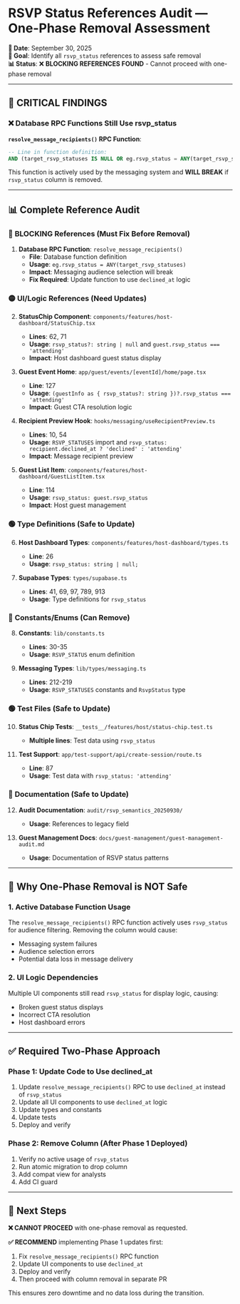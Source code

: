 # RSVP Status References Audit — One-Phase Removal Assessment

**📅 Date**: September 30, 2025  
**🎯 Goal**: Identify all `rsvp_status` references to assess safe removal  
**📊 Status**: ❌ **BLOCKING REFERENCES FOUND** - Cannot proceed with one-phase removal  

---

## 🚨 **CRITICAL FINDINGS**

### ❌ **Database RPC Functions Still Use rsvp_status**

**`resolve_message_recipients()` RPC Function**:
```sql
-- Line in function definition:
AND (target_rsvp_statuses IS NULL OR eg.rsvp_status = ANY(target_rsvp_statuses))
```

This function is actively used by the messaging system and **WILL BREAK** if `rsvp_status` column is removed.

---

## 📊 **Complete Reference Audit**

### 🔴 **BLOCKING References (Must Fix Before Removal)**

1. **Database RPC Function**: `resolve_message_recipients()`
   - **File**: Database function definition
   - **Usage**: `eg.rsvp_status = ANY(target_rsvp_statuses)`
   - **Impact**: Messaging audience selection will break
   - **Fix Required**: Update function to use `declined_at` logic

### 🟡 **UI/Logic References (Need Updates)**

2. **StatusChip Component**: `components/features/host-dashboard/StatusChip.tsx`
   - **Lines**: 62, 71
   - **Usage**: `rsvp_status?: string | null` and `guest.rsvp_status === 'attending'`
   - **Impact**: Host dashboard guest status display

3. **Guest Event Home**: `app/guest/events/[eventId]/home/page.tsx`
   - **Line**: 127
   - **Usage**: `(guestInfo as { rsvp_status?: string })?.rsvp_status === 'attending'`
   - **Impact**: Guest CTA resolution logic

4. **Recipient Preview Hook**: `hooks/messaging/useRecipientPreview.ts`
   - **Lines**: 10, 54
   - **Usage**: `RSVP_STATUSES` import and `rsvp_status: recipient.declined_at ? 'declined' : 'attending'`
   - **Impact**: Message recipient preview

5. **Guest List Item**: `components/features/host-dashboard/GuestListItem.tsx`
   - **Line**: 114
   - **Usage**: `rsvp_status: guest.rsvp_status`
   - **Impact**: Host guest management

### 🟢 **Type Definitions (Safe to Update)**

6. **Host Dashboard Types**: `components/features/host-dashboard/types.ts`
   - **Line**: 26
   - **Usage**: `rsvp_status: string | null;`

7. **Supabase Types**: `types/supabase.ts`
   - **Lines**: 41, 69, 97, 789, 913
   - **Usage**: Type definitions for `rsvp_status`

### 🔵 **Constants/Enums (Can Remove)**

8. **Constants**: `lib/constants.ts`
   - **Lines**: 30-35
   - **Usage**: `RSVP_STATUS` enum definition

9. **Messaging Types**: `lib/types/messaging.ts`
   - **Lines**: 212-219
   - **Usage**: `RSVP_STATUSES` constants and `RsvpStatus` type

### 🟢 **Test Files (Safe to Update)**

10. **Status Chip Tests**: `__tests__/features/host/status-chip.test.ts`
    - **Multiple lines**: Test data using `rsvp_status`

11. **Test Support**: `app/test-support/api/create-session/route.ts`
    - **Line**: 87
    - **Usage**: Test data with `rsvp_status: 'attending'`

### 🔵 **Documentation (Safe to Update)**

12. **Audit Documentation**: `audit/rsvp_semantics_20250930/`
    - **Usage**: References to legacy field

13. **Guest Management Docs**: `docs/guest-management/guest-management-audit.md`
    - **Usage**: Documentation of RSVP status patterns

---

## 🚫 **Why One-Phase Removal is NOT Safe**

### 1. **Active Database Function Usage**
The `resolve_message_recipients()` RPC function actively uses `rsvp_status` for audience filtering. Removing the column would cause:
- Messaging system failures
- Audience selection errors
- Potential data loss in message delivery

### 2. **UI Logic Dependencies**
Multiple UI components still read `rsvp_status` for display logic, causing:
- Broken guest status displays
- Incorrect CTA resolution
- Host dashboard errors

---

## ✅ **Required Two-Phase Approach**

### **Phase 1: Update Code to Use declined_at**
1. Update `resolve_message_recipients()` RPC to use `declined_at` instead of `rsvp_status`
2. Update all UI components to use `declined_at` logic
3. Update types and constants
4. Update tests
5. Deploy and verify

### **Phase 2: Remove Column (After Phase 1 Deployed)**
1. Verify no active usage of `rsvp_status`
2. Run atomic migration to drop column
3. Add compat view for analysts
4. Add CI guard

---

## 🎯 **Next Steps**

**❌ CANNOT PROCEED** with one-phase removal as requested.

**✅ RECOMMEND** implementing Phase 1 updates first:
1. Fix `resolve_message_recipients()` RPC function
2. Update UI components to use `declined_at`
3. Deploy and verify
4. Then proceed with column removal in separate PR

This ensures zero downtime and no data loss during the transition.
